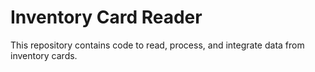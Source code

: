 # Inventory Card Reader
This repository contains code to read, process, and integrate data from inventory cards. 
